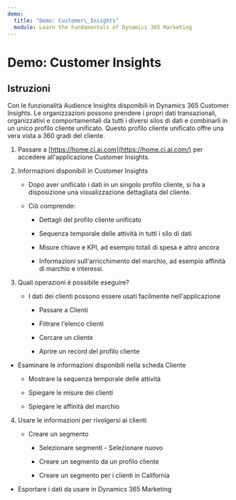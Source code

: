 ```yaml
---
demo:
  title: "Demo: Customer\_Insights"
  module: Learn the Fundamentals of Dynamics 365 Marketing
---
```


# Demo: Customer Insights

## Istruzioni

Con le funzionalità Audience Insights disponibili in Dynamics 365 Customer Insights. Le organizzazioni possono prendere i propri dati transazionali, organizzativi e comportamentali da tutti i diversi silos di dati e combinarli in un unico profilo cliente unificato. Questo profilo cliente unificato offre una vera vista a 360 gradi del cliente. 

 

1. Passare a [https://home.ci.ai.com](https://home.ci.ai.com/) per accedere all'applicazione Customer Insights.

 

2. Informazioni disponibili in Customer Insights

    - Dopo aver unificato i dati in un singolo profilo cliente, si ha a disposizione una visualizzazione dettagliata del cliente. 

    - Ciò comprende: 

        - Dettagli del profilo cliente unificato

        - Sequenza temporale delle attività in tutti i silo di dati

        - Misure chiave e KPI, ad esempio totali di spesa e altro ancora

        - Informazioni sull'arricchimento del marchio, ad esempio affinità di marchio e interessi. 

 

3. Quali operazioni è possibile eseguire?

    - I dati dei clienti possono essere usati facilmente nell'applicazione

        - Passare a Clienti

        - Filtrare l'elenco clienti

        - Cercare un cliente

        - Aprire un record del profilo cliente

 

- Esaminare le informazioni disponibili nella scheda Cliente

    - Mostrare la sequenza temporale delle attività

    - Spiegare le misure dei clienti

    - Spiegare le affinità del marchio

 

4. Usare le informazioni per rivolgersi ai clienti

    - Creare un segmento

        - Selezionare segmenti - Selezionare nuovo

        - Creare un segmento da un profilo cliente

        - Creare un segmento per i clienti in California

- Esportare i dati da usare in Dynamics 365 Marketing

 
